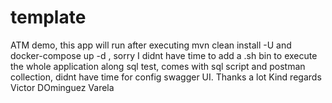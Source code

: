 # template
ATM demo, this app will run after executing mvn clean install -U
and docker-compose up -d , sorry I didnt have time to add a .sh bin to 
execute the whole application along sql test, comes with sql script and 
postman collection, didnt have time for config swagger UI.
Thanks a lot
Kind regards
Victor DOminguez Varela
